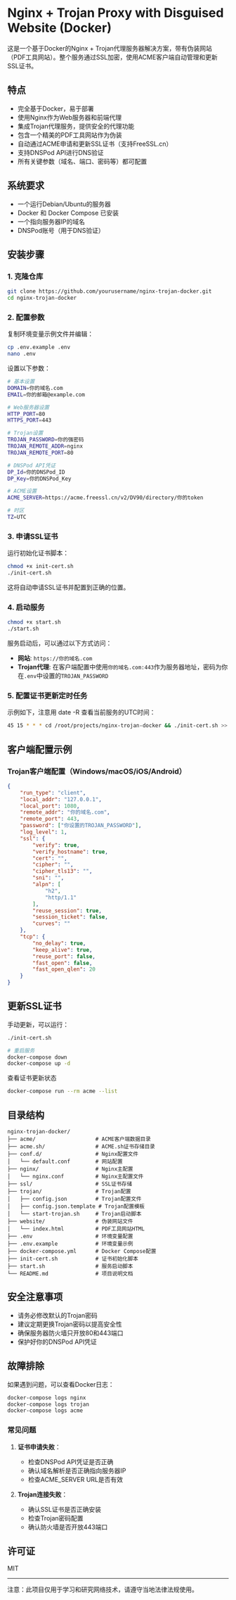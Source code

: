 # Nginx + Trojan Proxy with Disguised Website (Docker)

这是一个基于Docker的Nginx + Trojan代理服务器解决方案，带有伪装网站（PDF工具网站）。整个服务通过SSL加密，使用ACME客户端自动管理和更新SSL证书。

## 特点

- 完全基于Docker，易于部署
- 使用Nginx作为Web服务器和前端代理
- 集成Trojan代理服务，提供安全的代理功能
- 包含一个精美的PDF工具网站作为伪装
- 自动通过ACME申请和更新SSL证书（支持FreeSSL.cn）
- 支持DNSPod API进行DNS验证
- 所有关键参数（域名、端口、密码等）都可配置

## 系统要求

- 一个运行Debian/Ubuntu的服务器
- Docker 和 Docker Compose 已安装
- 一个指向服务器IP的域名
- DNSPod账号（用于DNS验证）

## 安装步骤

### 1. 克隆仓库

```bash
git clone https://github.com/yourusername/nginx-trojan-docker.git
cd nginx-trojan-docker
```

### 2. 配置参数

复制环境变量示例文件并编辑：

```bash
cp .env.example .env
nano .env
```

设置以下参数：

```bash
# 基本设置
DOMAIN=你的域名.com
EMAIL=你的邮箱@example.com

# Web服务器设置
HTTP_PORT=80
HTTPS_PORT=443

# Trojan设置
TROJAN_PASSWORD=你的强密码
TROJAN_REMOTE_ADDR=nginx
TROJAN_REMOTE_PORT=80

# DNSPod API凭证
DP_Id=你的DNSPod_ID
DP_Key=你的DNSPod_Key

# ACME设置
ACME_SERVER=https://acme.freessl.cn/v2/DV90/directory/你的token

# 时区
TZ=UTC
```

### 3. 申请SSL证书

运行初始化证书脚本：

```bash
chmod +x init-cert.sh
./init-cert.sh
```

这将自动申请SSL证书并配置到正确的位置。

### 4. 启动服务

```bash
chmod +x start.sh
./start.sh
```

服务启动后，可以通过以下方式访问：

- **网站**: `https://你的域名.com`
- **Trojan代理**: 在客户端配置中使用`你的域名.com:443`作为服务器地址，密码为你在`.env`中设置的`TROJAN_PASSWORD`

### 5. 配置证书更新定时任务
示例如下，注意用 date -R 查看当前服务的UTC时间：
```bash
45 15 * * * cd /root/projects/nginx-trojan-docker && ./init-cert.sh >> /var/log/init-cert.log 2>&1 && docker-compose down >> /var/log/init-cert.log 2>&1 && docker-compose up -d >> /var/log/init-cert.log 2>&1
```


## 客户端配置示例

### Trojan客户端配置（Windows/macOS/iOS/Android）

```json
{
    "run_type": "client",
    "local_addr": "127.0.0.1",
    "local_port": 1080,
    "remote_addr": "你的域名.com",
    "remote_port": 443,
    "password": ["你设置的TROJAN_PASSWORD"],
    "log_level": 1,
    "ssl": {
        "verify": true,
        "verify_hostname": true,
        "cert": "",
        "cipher": "",
        "cipher_tls13": "",
        "sni": "",
        "alpn": [
            "h2",
            "http/1.1"
        ],
        "reuse_session": true,
        "session_ticket": false,
        "curves": ""
    },
    "tcp": {
        "no_delay": true,
        "keep_alive": true,
        "reuse_port": false,
        "fast_open": false,
        "fast_open_qlen": 20
    }
}
```

## 更新SSL证书

手动更新，可以运行：

```bash
./init-cert.sh

# 重启服务
docker-compose down
docker-compose up -d
```

查看证书更新状态
```bash
docker-compose run --rm acme --list
```

## 目录结构

```
nginx-trojan-docker/
├── acme/                   # ACME客户端数据目录
├── acme.sh/                # ACME.sh证书存储目录
├── conf.d/                 # Nginx配置文件
│   └── default.conf        # 网站配置
├── nginx/                  # Nginx主配置
│   └── nginx.conf          # Nginx主配置文件
├── ssl/                    # SSL证书存储
├── trojan/                 # Trojan配置
│   ├── config.json         # Trojan配置文件
│   ├── config.json.template # Trojan配置模板
│   └── start-trojan.sh     # Trojan启动脚本
├── website/                # 伪装网站文件
│   └── index.html          # PDF工具网站HTML
├── .env                    # 环境变量配置
├── .env.example            # 环境变量示例
├── docker-compose.yml      # Docker Compose配置
├── init-cert.sh            # 证书初始化脚本
├── start.sh                # 服务启动脚本
└── README.md               # 项目说明文档
```

## 安全注意事项

- 请务必修改默认的Trojan密码
- 建议定期更换Trojan密码以提高安全性
- 确保服务器防火墙只开放80和443端口
- 保护好你的DNSPod API凭证

## 故障排除

如果遇到问题，可以查看Docker日志：

```bash
docker-compose logs nginx
docker-compose logs trojan
docker-compose logs acme
```

### 常见问题

1. **证书申请失败**：
   - 检查DNSPod API凭证是否正确
   - 确认域名解析是否正确指向服务器IP
   - 检查ACME_SERVER URL是否有效

2. **Trojan连接失败**：
   - 确认SSL证书是否正确安装
   - 检查Trojan密码配置
   - 确认防火墙是否开放443端口

## 许可证

MIT

---

注意：此项目仅用于学习和研究网络技术，请遵守当地法律法规使用。 
